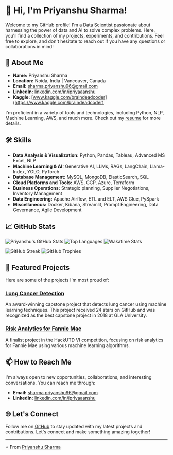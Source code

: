 # 👋 Hi, I'm Priyanshu Sharma!

Welcome to my GitHub profile! I'm a Data Scientist passionate about harnessing the power of data and AI to solve complex problems. Here, you'll find a collection of my projects, experiments, and contributions. Feel free to explore, and don't hesitate to reach out if you have any questions or collaborations in mind!

## 🚀 About Me

- **Name:** Priyanshu Sharma
- **Location:** Noida, India | Vancouver, Canada
- **Email:** [sharma.priyanshu96@gmail.com](mailto:sharma.priyanshu96@gmail.com)
- **LinkedIn:** [linkedin.com/in/ipriyaaanshu](https://www.linkedin.com/in/ipriyaaanshu)
- **Kaggle:** [www.kaggle.com/braindeadcoder](https://www.kaggle.com/braindeadcoder)

I'm proficient in a variety of tools and technologies, including Python, NLP, Machine Learning, AWS, and much more. Check out my [resume](https://drive.google.com/file/d/1JhcKD_SFPhNqaQe8fGX0RmNZi7YJk9jM/view?usp=drive_link) for more details.

## 🛠️ Skills

- **Data Analysis & Visualization:** Python, Pandas, Tableau, Advanced MS Excel, NLP
- **Machine Learning & AI:** Generative AI, LLMs, RAGs, LangChain, Llama-Index, YOLO, PyTorch
- **Database Management:** MySQL, MongoDB, ElasticSearch, SQL
- **Cloud Platforms and Tools:** AWS, GCP, Azure, Terraform
- **Business Operations:** Strategic planning, Supplier Negotiations, Inventory Management
- **Data Engineering:** Apache Airflow, ETL and ELT, AWS Glue, PySpark
- **Miscellaneous:** Docker, Kibana, Streamlit, Prompt Engineering, Data Governance, Agile Development

## 📈 GitHub Stats

![Priyanshu's GitHub Stats](https://github-readme-stats.vercel.app/api?username=ipriyaaanshu&show_icons=true&theme=radical)
![Top Languages](https://github-readme-stats.vercel.app/api/top-langs/?username=ipriyaaanshu&layout=compact&theme=radical)
![Wakatime Stats](https://github-readme-stats.vercel.app/api/wakatime?username=ipriyaaanshu&theme=radical)

![GitHub Streak](https://github-readme-streak-stats.herokuapp.com/?user=ipriyaaanshu&theme=radical)
![GitHub Trophies](https://github-profile-trophy.vercel.app/?username=ipriyaaanshu&theme=radical)

## 🌟 Featured Projects

Here are some of the projects I'm most proud of:

### [Lung Cancer Detection](https://github.com/ipriyaaanshu/lung-cancer-detection)
An award-winning capstone project that detects lung cancer using machine learning techniques. This project received 24 stars on GitHub and was recognized as the best capstone project in 2018 at GLA University.

### [Risk Analytics for Fannie Mae](https://github.com/ipriyaaanshu/HackUTD-VI)
A finalist project in the HackUTD VI competition, focusing on risk analytics for Fannie Mae using various machine learning algorithms.

## 📫 How to Reach Me

I'm always open to new opportunities, collaborations, and interesting conversations. You can reach me through:

- **Email:** [sharma.priyanshu96@gmail.com](mailto:sharma.priyanshu96@gmail.com)
- **LinkedIn:** [linkedin.com/in/ipriyaaanshu](https://www.linkedin.com/in/ipriyaaanshu)

## 🌐 Let's Connect

Follow me on [GitHub](https://github.com/ipriyaaanshu) to stay updated with my latest projects and contributions. Let's connect and make something amazing together!

---

⭐️ From [Priyanshu Sharma](https://github.com/ipriyaaanshu)
